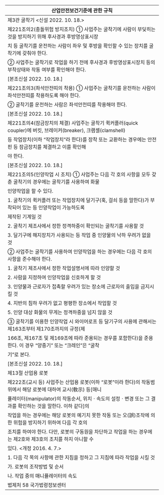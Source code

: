 | 산업안전보건기준에 관한 규칙 |
| --- |
| 제3관 굴착기 <신설 2022. 10. 18.> |
| 제221조의2(충돌위험 방지조치) ① 사업주는 굴착기에 사람이 부딪히는 것을 방지하기 위해 후사경과 후방영상표시장 |
| 치 등 굴착기를 운전하는 사람이 좌우 및 후방을 확인할 수 있는 장치를 굴착기에 갖춰야 한다. |
| ② 사업주는 굴착기로 작업을 하기 전에 후사경과 후방영상표시장치 등의 부착상태와 작동 여부를 확인해야 한다. |
| [본조신설 2022. 10. 18.] |
| 제221조의3(좌석안전띠의 착용) ① 사업주는 굴착기를 운전하는 사람이 좌석안전띠를 착용하도록 해야 한다. |
| ② 굴착기를 운전하는 사람은 좌석안전띠를 착용해야 한다. |
| [본조신설 2022. 10. 18.] |
| 제221조의4(잠금장치의 체결) 사업주는 굴착기 퀵커플러(quick coupler)에 버킷, 브레이커(breaker), 크램셸(clamshell) |
| 등 작업장치(이하 “작업장치”라 한다)를 장착 또는 교환하는 경우에는 안전핀 등 잠금장치를 체결하고 이를 확인해 |
| 야 한다. |
| [본조신설 2022. 10. 18.] |
| 제221조의5(인양작업 시 조치) ① 사업주는 다음 각 호의 사항을 모두 갖춘 굴착기의 경우에는 굴착기를 사용하여 화물 |
| 인양작업을 할 수 있다. |
| 1. 굴착기의 퀵커플러 또는 작업장치에 달기구(훅, 걸쇠 등을 말한다)가 부착되어 있는 등 인양작업이 가능하도록 |
| 제작된 기계일 것 |
| 2. 굴착기 제조사에서 정한 정격하중이 확인되는 굴착기를 사용할 것 |
| 3. 달기구에 해지장치가 사용되는 등 작업 중 인양물의 낙하 우려가 없을 것 |
| ② 사업주는 굴착기를 사용하여 인양작업을 하는 경우에는 다음 각 호의 사항을 준수해야 한다. |
| 1. 굴착기 제조사에서 정한 작업설명서에 따라 인양할 것 |
| 2. 사람을 지정하여 인양작업을 신호하게 할 것 |
| 3. 인양물과 근로자가 접촉할 우려가 있는 장소에 근로자의 출입을 금지시킬 것 |
| 4. 지반의 침하 우려가 없고 평평한 장소에서 작업할 것 |
| 5. 인양 대상 화물의 무게는 정격하중을 넘지 않을 것 |
| ③ 굴착기를 이용한 인양작업 시 와이어로프 등 달기구의 사용에 관해서는 제163조부터 제170조까지의 규정(제 |
| 166조, 제167조 및 제169조에 따라 준용되는 경우를 포함한다)을 준용한다. 이 경우 “양중기” 또는 “크레인”은 “굴착 |
| 기”로 본다. |
| [본조신설 2022. 10. 18.] |
| 제13절 산업용 로봇 |
| 제222조(교시 등) 사업주는 산업용 로봇(이하 “로봇”이라 한다)의 작동범위에서 해당 로봇에 대하여 교시(敎示) 등[매니 |
| 퓰레이터(manipulator)의 작동순서, 위치ㆍ속도의 설정ㆍ변경 또는 그 결과를 확인하는 것을 말한다. 이하 같다]의 |
| 작업을 하는 경우에는 해당 로봇의 예기치 못한 작동 또는 오(誤)조작에 의한 위험을 방지하기 위하여 다음 각 호의 |
| 조치를 하여야 한다. 다만, 로봇의 구동원을 차단하고 작업을 하는 경우에는 제2호와 제3호의 조치를 하지 아니할 수 |
| 있다. <개정 2016. 4. 7.> |
| 1. 다음 각 목의 사항에 관한 지침을 정하고 그 지침에 따라 작업을 시킬 것 |
| 가. 로봇의 조작방법 및 순서 |
| 나. 작업 중의 매니퓰레이터의 속도 |
| 법제처                                                            58                                                       국가법령정보센터 |